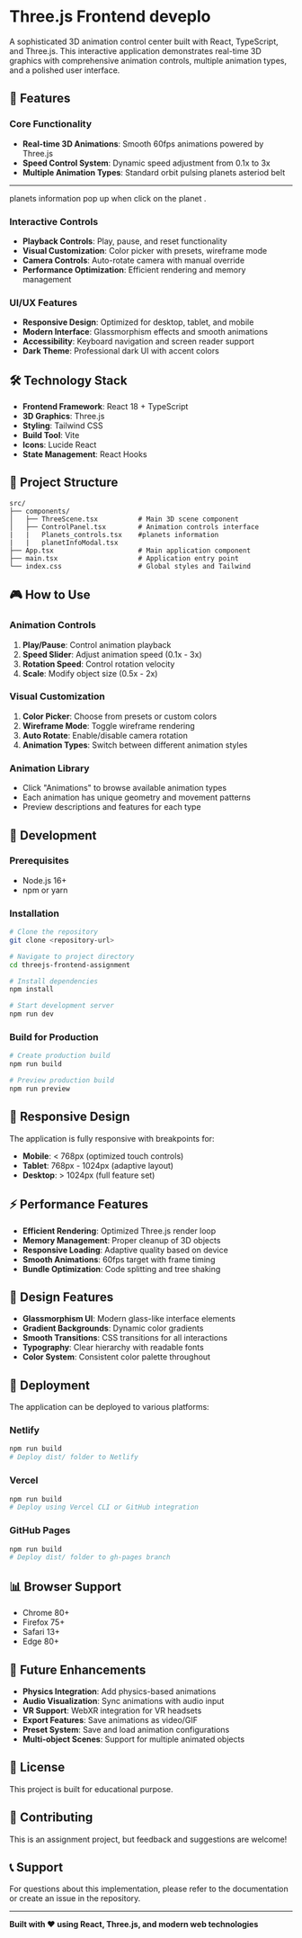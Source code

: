 # Three.js Frontend deveplo

A sophisticated 3D animation control center built with React, TypeScript, and Three.js. This interactive application demonstrates real-time 3D graphics with comprehensive animation controls, multiple animation types, and a polished user interface.

## 🚀 Features

### Core Functionality
- **Real-time 3D Animations**: Smooth 60fps animations powered by Three.js
- **Speed Control System**: Dynamic speed adjustment from 0.1x to 3x
- **Multiple Animation Types**:
Standard orbit
pulsing planets
asteriod belt
** **
planets information pop up when click on the planet .
### Interactive Controls
- **Playback Controls**: Play, pause, and reset functionality
- **Visual Customization**: Color picker with presets, wireframe mode
- **Camera Controls**: Auto-rotate camera with manual override
- **Performance Optimization**: Efficient rendering and memory management

### UI/UX Features
- **Responsive Design**: Optimized for desktop, tablet, and mobile
- **Modern Interface**: Glassmorphism effects and smooth animations
- **Accessibility**: Keyboard navigation and screen reader support
- **Dark Theme**: Professional dark UI with accent colors

## 🛠️ Technology Stack

- **Frontend Framework**: React 18 + TypeScript
- **3D Graphics**: Three.js
- **Styling**: Tailwind CSS
- **Build Tool**: Vite
- **Icons**: Lucide React
- **State Management**: React Hooks

## 📁 Project Structure

```
src/
├── components/
│   ├── ThreeScene.tsx          # Main 3D scene component
│   ├── ControlPanel.tsx        # Animation controls interface
|   |   Planets_controls.tsx    #planets information
|   |   planetInfoModal.tsx
├── App.tsx                     # Main application component
├── main.tsx                    # Application entry point
└── index.css                   # Global styles and Tailwind
```

## 🎮 How to Use

### Animation Controls
1. **Play/Pause**: Control animation playback
2. **Speed Slider**: Adjust animation speed (0.1x - 3x)
3. **Rotation Speed**: Control rotation velocity
4. **Scale**: Modify object size (0.5x - 2x)

### Visual Customization
1. **Color Picker**: Choose from presets or custom colors
2. **Wireframe Mode**: Toggle wireframe rendering
3. **Auto Rotate**: Enable/disable camera rotation
4. **Animation Types**: Switch between different animation styles

### Animation Library
- Click "Animations" to browse available animation types
- Each animation has unique geometry and movement patterns
- Preview descriptions and features for each type

## 🔧 Development

### Prerequisites
- Node.js 16+ 
- npm or yarn

### Installation
```bash
# Clone the repository
git clone <repository-url>

# Navigate to project directory
cd threejs-frontend-assignment

# Install dependencies
npm install

# Start development server
npm run dev
```

### Build for Production
```bash
# Create production build
npm run build

# Preview production build
npm run preview
```

## 📱 Responsive Design

The application is fully responsive with breakpoints for:
- **Mobile**: < 768px (optimized touch controls)
- **Tablet**: 768px - 1024px (adaptive layout)
- **Desktop**: > 1024px (full feature set)

## ⚡ Performance Features

- **Efficient Rendering**: Optimized Three.js render loop
- **Memory Management**: Proper cleanup of 3D objects
- **Responsive Loading**: Adaptive quality based on device
- **Smooth Animations**: 60fps target with frame timing
- **Bundle Optimization**: Code splitting and tree shaking

## 🎨 Design Features

- **Glassmorphism UI**: Modern glass-like interface elements
- **Gradient Backgrounds**: Dynamic color gradients
- **Smooth Transitions**: CSS transitions for all interactions
- **Typography**: Clear hierarchy with readable fonts
- **Color System**: Consistent color palette throughout

## 🚀 Deployment

The application can be deployed to various platforms:

### Netlify
```bash
npm run build
# Deploy dist/ folder to Netlify
```

### Vercel
```bash
npm run build
# Deploy using Vercel CLI or GitHub integration
```

### GitHub Pages
```bash
npm run build
# Deploy dist/ folder to gh-pages branch
```

## 📊 Browser Support

- Chrome 80+
- Firefox 75+
- Safari 13+
- Edge 80+

## 🔮 Future Enhancements

- **Physics Integration**: Add physics-based animations
- **Audio Visualization**: Sync animations with audio input
- **VR Support**: WebXR integration for VR headsets
- **Export Features**: Save animations as video/GIF
- **Preset System**: Save and load animation configurations
- **Multi-object Scenes**: Support for multiple animated objects

## 📄 License

This project is built for educational purpose.

## 🤝 Contributing

This is an assignment project, but feedback and suggestions are welcome!

## 📞 Support

For questions about this implementation, please refer to the documentation or create an issue in the repository.

---

**Built with ❤️ using React, Three.js, and modern web technologies**

